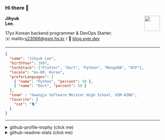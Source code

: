 ### Hi there 👋
<img src="https://github.githubassets.com/images/mona-loading-default.gif" width="50px" align="right">
</a>

**Jihyuk\
Lee.**

17yo Korean backend programmer & DevOps Starter.\
✉️ mailto:s23066@gsm.hs.kr
/ 
🔗 [blog.sver.dev](https://blog.sver.dev)

---

```json
{
  "name": "Jihyuk Lee",
  "birthYear": 2007,
  "techStack": ["Flutter", "Dart", "Python", "MongoDB", "OCP"],
  "locale": "ko-KR, Korea",
  "preferLanguages": [
    { "name": "Python", "percent": 50 },
    { "name": "Dart", "percent": 50 }
  ],
  "team" : "Gwangju Software Meister High School, GSM-AING",
  "favorite": {
    "cat": "🐈"
  }
}
```
---
<details>
  <summary>github-profile-trophy (click me)</summary>
  
![](https://github-profile-trophy.vercel.app/?username=withJihyuk&row=1&column=8&theme=nord)
  
</details>
<details>
  <summary>github-readme-stats (click me)</summary>
  
<!--START_SECTION:waka-->
![Code Time](http://img.shields.io/badge/Code%20Time-456%20hrs%2057%20mins-blue)

![Lines of code](https://img.shields.io/badge/%EC%A0%80%EB%8A%94%20%EC%97%AC%ED%83%9C%EA%B9%8C%EC%A7%80%20-384.7%20thousand%20%EC%A4%84%EC%9D%98%20%EC%BD%94%EB%93%9C%EB%A5%BC%20%EC%9E%91%EC%84%B1%ED%96%88%EC%96%B4%EC%9A%94.-blue)

**저는 저녁형 인간이에요. 🦉** 

```text
🌞 아침                     110 commits         ███░░░░░░░░░░░░░░░░░░░░░░   10.73 % 
🌆 낮　                     323 commits         ████████░░░░░░░░░░░░░░░░░   31.51 % 
🌃 저녁                     430 commits         ██████████░░░░░░░░░░░░░░░   41.95 % 
🌙 밤　                     162 commits         ████░░░░░░░░░░░░░░░░░░░░░   15.80 % 
```


📊 **저는 이번주를 이렇게 시간을 보냈어요.** 

```text
🕑︎ Timezone: Asia/Seoul

💬 프로그래밍 언어들: 
Dart                     26 hrs 52 mins      ██████████████████░░░░░░░   73.58 % 
TypeScript               2 hrs 9 mins        █░░░░░░░░░░░░░░░░░░░░░░░░   05.89 % 
Markdown                 2 hrs 3 mins        █░░░░░░░░░░░░░░░░░░░░░░░░   05.62 % 
Svelte                   1 hr 34 mins        █░░░░░░░░░░░░░░░░░░░░░░░░   04.31 % 
JavaScript               59 mins             █░░░░░░░░░░░░░░░░░░░░░░░░   02.71 % 

🔥 에디터들: 
VS Code                  36 hrs 32 mins      █████████████████████████   100.00 % 

💻 운영 체제들: 
Mac                      36 hrs 32 mins      █████████████████████████   100.00 % 
```


 Last Updated on 22/08/2024 18:44:07 UTC
<!--END_SECTION:waka-->

</details>

</div>

